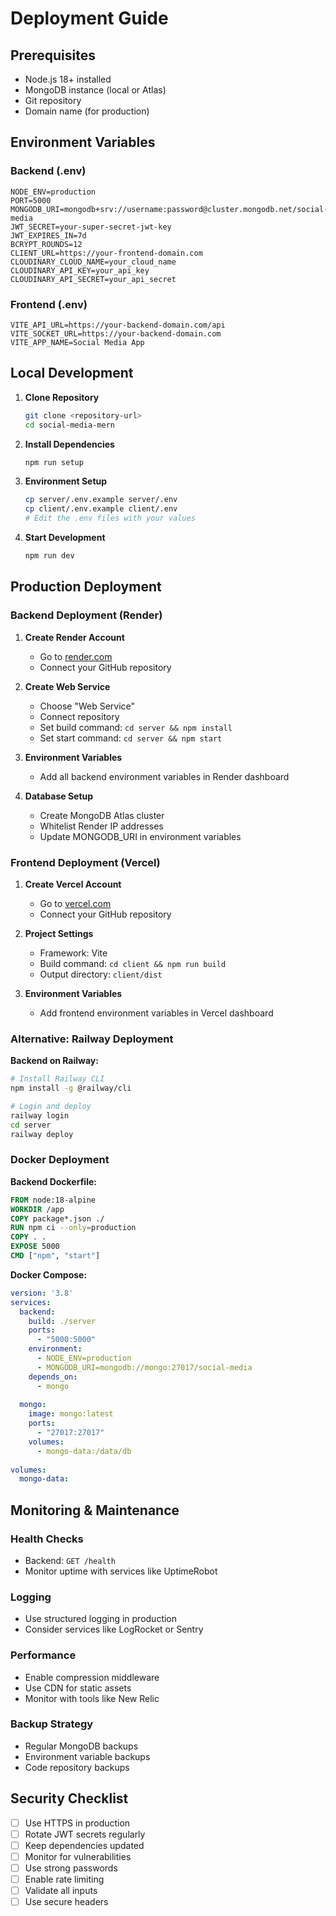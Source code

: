 # Deployment Guide

## Prerequisites
- Node.js 18+ installed
- MongoDB instance (local or Atlas)
- Git repository
- Domain name (for production)

## Environment Variables

### Backend (.env)
```env
NODE_ENV=production
PORT=5000
MONGODB_URI=mongodb+srv://username:password@cluster.mongodb.net/social-media
JWT_SECRET=your-super-secret-jwt-key
JWT_EXPIRES_IN=7d
BCRYPT_ROUNDS=12
CLIENT_URL=https://your-frontend-domain.com
CLOUDINARY_CLOUD_NAME=your_cloud_name
CLOUDINARY_API_KEY=your_api_key
CLOUDINARY_API_SECRET=your_api_secret
```

### Frontend (.env)
```env
VITE_API_URL=https://your-backend-domain.com/api
VITE_SOCKET_URL=https://your-backend-domain.com
VITE_APP_NAME=Social Media App
```

## Local Development

1. **Clone Repository**
   ```bash
   git clone <repository-url>
   cd social-media-mern
   ```

2. **Install Dependencies**
   ```bash
   npm run setup
   ```

3. **Environment Setup**
   ```bash
   cp server/.env.example server/.env
   cp client/.env.example client/.env
   # Edit the .env files with your values
   ```

4. **Start Development**
   ```bash
   npm run dev
   ```

## Production Deployment

### Backend Deployment (Render)

1. **Create Render Account**
   - Go to [render.com](https://render.com)
   - Connect your GitHub repository

2. **Create Web Service**
   - Choose "Web Service"
   - Connect repository
   - Set build command: `cd server && npm install`
   - Set start command: `cd server && npm start`

3. **Environment Variables**
   - Add all backend environment variables in Render dashboard

4. **Database Setup**
   - Create MongoDB Atlas cluster
   - Whitelist Render IP addresses
   - Update MONGODB_URI in environment variables

### Frontend Deployment (Vercel)

1. **Create Vercel Account**
   - Go to [vercel.com](https://vercel.com)
   - Connect your GitHub repository

2. **Project Settings**
   - Framework: Vite
   - Build command: `cd client && npm run build`
   - Output directory: `client/dist`

3. **Environment Variables**
   - Add frontend environment variables in Vercel dashboard

### Alternative: Railway Deployment

**Backend on Railway:**
```bash
# Install Railway CLI
npm install -g @railway/cli

# Login and deploy
railway login
cd server
railway deploy
```

### Docker Deployment

**Backend Dockerfile:**
```dockerfile
FROM node:18-alpine
WORKDIR /app
COPY package*.json ./
RUN npm ci --only=production
COPY . .
EXPOSE 5000
CMD ["npm", "start"]
```

**Docker Compose:**
```yaml
version: '3.8'
services:
  backend:
    build: ./server
    ports:
      - "5000:5000"
    environment:
      - NODE_ENV=production
      - MONGODB_URI=mongodb://mongo:27017/social-media
    depends_on:
      - mongo
      
  mongo:
    image: mongo:latest
    ports:
      - "27017:27017"
    volumes:
      - mongo-data:/data/db
      
volumes:
  mongo-data:
```

## Monitoring & Maintenance

### Health Checks
- Backend: `GET /health`
- Monitor uptime with services like UptimeRobot

### Logging
- Use structured logging in production
- Consider services like LogRocket or Sentry

### Performance
- Enable compression middleware
- Use CDN for static assets
- Monitor with tools like New Relic

### Backup Strategy
- Regular MongoDB backups
- Environment variable backups
- Code repository backups

## Security Checklist
- [ ] Use HTTPS in production
- [ ] Rotate JWT secrets regularly
- [ ] Keep dependencies updated
- [ ] Monitor for vulnerabilities
- [ ] Use strong passwords
- [ ] Enable rate limiting
- [ ] Validate all inputs
- [ ] Use secure headers